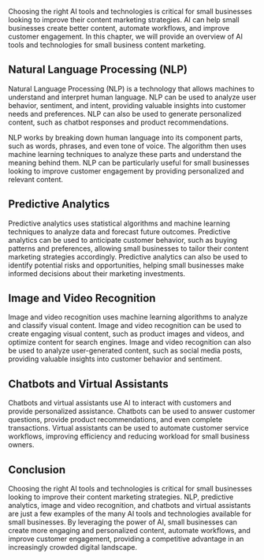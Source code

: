 
Choosing the right AI tools and technologies is critical for small businesses looking to improve their content marketing strategies. AI can help small businesses create better content, automate workflows, and improve customer engagement. In this chapter, we will provide an overview of AI tools and technologies for small business content marketing.

Natural Language Processing (NLP)
---------------------------------

Natural Language Processing (NLP) is a technology that allows machines to understand and interpret human language. NLP can be used to analyze user behavior, sentiment, and intent, providing valuable insights into customer needs and preferences. NLP can also be used to generate personalized content, such as chatbot responses and product recommendations.

NLP works by breaking down human language into its component parts, such as words, phrases, and even tone of voice. The algorithm then uses machine learning techniques to analyze these parts and understand the meaning behind them. NLP can be particularly useful for small businesses looking to improve customer engagement by providing personalized and relevant content.

Predictive Analytics
--------------------

Predictive analytics uses statistical algorithms and machine learning techniques to analyze data and forecast future outcomes. Predictive analytics can be used to anticipate customer behavior, such as buying patterns and preferences, allowing small businesses to tailor their content marketing strategies accordingly. Predictive analytics can also be used to identify potential risks and opportunities, helping small businesses make informed decisions about their marketing investments.

Image and Video Recognition
---------------------------

Image and video recognition uses machine learning algorithms to analyze and classify visual content. Image and video recognition can be used to create engaging visual content, such as product images and videos, and optimize content for search engines. Image and video recognition can also be used to analyze user-generated content, such as social media posts, providing valuable insights into customer behavior and sentiment.

Chatbots and Virtual Assistants
-------------------------------

Chatbots and virtual assistants use AI to interact with customers and provide personalized assistance. Chatbots can be used to answer customer questions, provide product recommendations, and even complete transactions. Virtual assistants can be used to automate customer service workflows, improving efficiency and reducing workload for small business owners.

Conclusion
----------

Choosing the right AI tools and technologies is critical for small businesses looking to improve their content marketing strategies. NLP, predictive analytics, image and video recognition, and chatbots and virtual assistants are just a few examples of the many AI tools and technologies available for small businesses. By leveraging the power of AI, small businesses can create more engaging and personalized content, automate workflows, and improve customer engagement, providing a competitive advantage in an increasingly crowded digital landscape.

